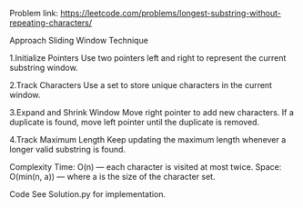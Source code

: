 Problem link: https://leetcode.com/problems/longest-substring-without-repeating-characters/

Approach
Sliding Window Technique

1.Initialize Pointers
Use two pointers left and right to represent the current substring window.

2.Track Characters
Use a set to store unique characters in the current window.

3.Expand and Shrink Window
Move right pointer to add new characters.
If a duplicate is found, move left pointer until the duplicate is removed.

4.Track Maximum Length
Keep updating the maximum length whenever a longer valid substring is found.

Complexity
Time: O(n) — each character is visited at most twice.
Space: O(min(n, a)) — where a is the size of the character set.

Code
See Solution.py for implementation.

